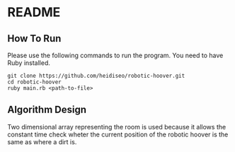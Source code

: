 # README

## How To Run

Please use the following commands to run the program. You need to have Ruby installed.

```
git clone https://github.com/heidiseo/robotic-hoover.git
cd robotic-hoover
ruby main.rb <path-to-file>
```

## Algorithm Design
Two dimensional array representing the room is used because it allows the constant time check wheter the current position of the robotic hoover is the same as where a dirt is.
